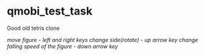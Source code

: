 # qmobi_test_task
Good old tetris clone

*move figure - left and right keys*
*change side(rotate) - up arrow key*
*change falling speed of the figure - down arrow key*
